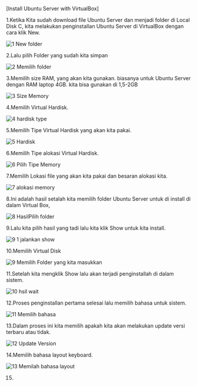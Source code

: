 [Install Ubuntu Server with VirtualBox]

1.Ketika Kita sudah download file Ubuntu Server dan menjadi folder di Local Disk C, kita melakukan penginstallan Ubuntu Server di VirtualBox dengan cara klik New.

![1 New folder](https://user-images.githubusercontent.com/62433171/148352815-ff738455-4650-4e0a-bc9d-e6f1b3c29874.PNG)



2.Lalu pilih Folder yang sudah kita simpan

![2 Memilih folder](https://user-images.githubusercontent.com/62433171/148353390-c62bcfca-5f28-47e5-b5cb-3eb66fc69488.PNG)



3.Memilih size RAM, yang akan kita gunakan. biasanya untuk Ubuntu Server dengan RAM laptop 4GB. kita bisa gunakan di 1,5-2GB

![3 Size Memory](https://user-images.githubusercontent.com/62433171/148353622-857b35e8-aa08-4ea7-9f4f-25f64c8da659.PNG)



4.Memilih Virtual Hardisk.

![4 hardisk type](https://user-images.githubusercontent.com/62433171/148353970-7ca7bc1f-838e-42cf-b9b8-f56f24da8139.PNG)



5.Memilih Tipe Virtual Hardisk yang akan kita pakai.

![5 Hardisk](https://user-images.githubusercontent.com/62433171/148354048-f284115e-f73a-44e6-9e85-01fdda98a76a.PNG)



6.Memilih Tipe alokasi Virtual Hardisk.

![6 Pilih Tipe Memory](https://user-images.githubusercontent.com/62433171/148354283-7735ee83-9315-4f19-8b62-96ab5ce4fd28.PNG)



7.Memilih Lokasi file yang akan kita pakai dan besaran alokasi kita.

![7 alokasi memory](https://user-images.githubusercontent.com/62433171/148354437-8f364bb4-438c-4467-927c-73cb756829b8.PNG)



8.Ini adalah hasil setalah kita memilih folder Ubuntu Server untuk di install di dalam Virtual Box, 

![8 HasilPilih folder](https://user-images.githubusercontent.com/62433171/148354456-b055d11d-4135-43fa-bf80-87606c39015f.PNG)



9.Lalu kita pilih hasil yang tadi lalu kita klik Show untuk kita install.

![9 1 jalankan show](https://user-images.githubusercontent.com/62433171/148358420-96c189a4-0eca-481c-8422-94f85affa612.PNG)



10.Memilih Virtual Disk

![9 Memilih Folder yang kita masukkan](https://user-images.githubusercontent.com/62433171/148358611-a697875c-4f9c-448a-932f-09e8dd6316b0.PNG)



11.Setelah kita mengklik Show lalu akan terjadi penginstallah di dalam sistem.

![10 hsil wait](https://user-images.githubusercontent.com/62433171/148358833-ea9d3360-202f-4575-9e40-e38e8cca24f2.PNG)



12.Proses penginstallan pertama selesai lalu memilih bahasa untuk sistem.

![11 Memilih bahasa](https://user-images.githubusercontent.com/62433171/148359053-10860161-90e9-48c2-b79d-b9fa27cb9772.PNG)



13.Dalam proses ini kita memilih apakah kita akan melakukan update versi terbaru atau tidak.

![12 Update Version](https://user-images.githubusercontent.com/62433171/148359452-d0dd5ea4-df96-4297-9397-eb234e82f66d.PNG)



14.Memilih bahasa layout keyboard.

![13 Memilah bahasa layout](https://user-images.githubusercontent.com/62433171/148359652-1d551786-8ed6-4e64-84a2-558d450a6baf.PNG)



15.




























